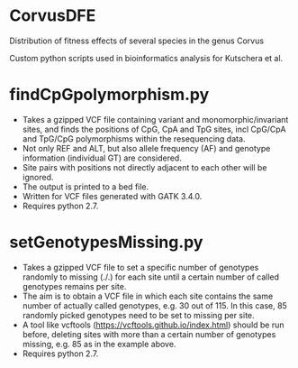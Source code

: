 # CorvusDFE
Distribution of fitness effects of several species in the genus Corvus

Custom python scripts used in bioinformatics analysis for Kutschera et al.

# findCpGpolymorphism.py
- Takes a gzipped VCF file containing variant and monomorphic/invariant sites, and finds the positions of CpG, CpA and TpG sites, incl CpG/CpA and TpG/CpG polymorphisms within the resequencing data.
- Not only REF and ALT, but also allele frequency (AF) and genotype information (individual GT) are considered. 
- Site pairs with positions not directly adjacent to each other will be ignored. 
- The output is printed to a bed file.
- Written for VCF files generated with GATK 3.4.0.
- Requires python 2.7.

# setGenotypesMissing.py
- Takes a gzipped VCF file to set a specific number of genotypes randomly to missing (./.) for each site until a certain number of called genotypes remains per site. 
- The aim is to obtain a VCF file in which each site contains the same number of actually called genotypes, e.g. 30 out of 115. In this case, 85 randomly picked genotypes need to be set to missing per site. 
- A tool like vcftools (https://vcftools.github.io/index.html) should be run before, deleting sites with more than a certain number of genotypes missing, e.g. 85 as in the example above.
- Requires python 2.7.
